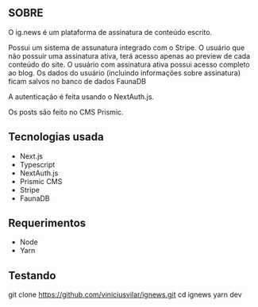## SOBRE

O ig.news é um plataforma de assinatura de conteúdo escrito.

Possui um sistema de assunatura integrado com o Stripe. O usuário que não possuir uma assinatura ativa, terá acesso apenas ao preview de cada conteúdo do site. O usuário com assinatura ativa possui acesso completo ao blog. Os dados do usuário (incluindo informações sobre assinatura) ficam salvos no banco de dados FaunaDB

A autenticação é feita usando o NextAuth.js.

Os posts são feito no CMS Prismic.

## Tecnologias usada

* Next.js
* Typescript
* NextAuth.js
* Prismic CMS
* Stripe
* FaunaDB

## Requerimentos

* Node
* Yarn

## Testando

git clone https://github.com/viniciusvilar/ignews.git
cd ignews
yarn dev